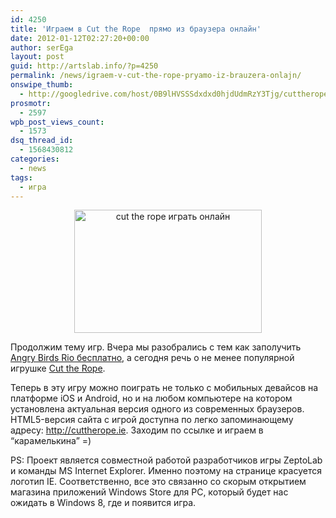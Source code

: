 ```yaml
---
id: 4250
title: 'Играем в Cut the Rope  прямо из браузера онлайн'
date: 2012-01-12T02:27:20+00:00
author: serEga
layout: post
guid: http://artslab.info/?p=4250
permalink: /news/igraem-v-cut-the-rope-pryamo-iz-brauzera-onlajn/
onswipe_thumb:
  - http://googledrive.com/host/0B9lHVSSSdxdxd0hjdUdmRzY3Tjg/cuttherope_igrat_online.jpg
prosmotr:
  - 2597
wpb_post_views_count:
  - 1573
dsq_thread_id:
  - 1568430812
categories:
  - news
tags:
  - игра
---
```

<center>
  <a href="http://googledrive.com/host/0B9lHVSSSdxdxd0hjdUdmRzY3Tjg/cuttherope_igrat_online.jpg"><img src="http://googledrive.com/host/0B9lHVSSSdxdxd0hjdUdmRzY3Tjg/cuttherope_igrat_online-300x197.jpg" alt="cut the rope играть онлайн" title="cuttherope_igrat_online" width="300" height="197" class="aligncenter size-medium wp-image-4251" /></a>
</center>

Продолжим тему игр. Вчера мы разобрались с тем как заполучить [Angry Birds Rio бесплатно](http://artslab.info/news/angry-birds-rio-dlya-pc-besplatno-i-legalno/), а сегодня речь о не менее популярной игрушке [Cut the Rope](http://artslab.info/prilozheniya-dlya-android/cut-the-rope-dlya-android-dostupna-dlya-besplatnogo-skachivaniya/ "Cut the Rope для Android доступна для бесплатного скачивания").

Теперь в эту игру можно поиграть не только с мобильных девайсов на платформе iOS и Android, но и на любом компьютере на котором установлена актуальная версия одного из современных браузеров. HTML5-версия сайта с игрой доступна по легко запоминающему адресу: <http://cuttherope.ie>. Заходим по ссылке и играем в &#8220;карамелькина&#8221; =)

PS: Проект является совместной работой разработчиков игры ZeptoLab и команды MS Internet Explorer. Именно поэтому на странице красуется логотип IE. Соответственно, все это связанно со скорым открытием магазина приложений Windows Store для PC, который будет нас ожидать в Windows 8, где и появится игра.